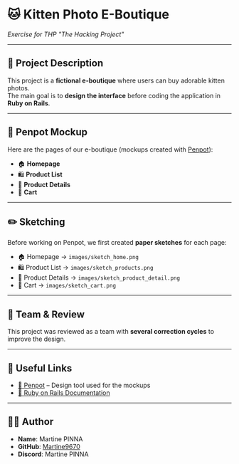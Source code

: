 # 🐱 Kitten Photo E-Boutique  
*Exercise for THP "The Hacking Project"*  

---

## 📖 Project Description  

This project is a **fictional e-boutique** where users can buy adorable kitten photos.  
The main goal is to **design the interface** before coding the application in **Ruby on Rails**.  

---

## 🎨 Penpot Mockup  

Here are the pages of our e-boutique (mockups created with [Penpot](https://penpot.app/)):  

- 🏠 **Homepage**  
- 🛍️ **Product List**  
- 📸 **Product Details**  
- 🛒 **Cart**  

---

## ✏️ Sketching  

Before working on Penpot, we first created **paper sketches** for each page:  

- 🏠 Homepage → `images/sketch_home.png`  
- 🛍️ Product List → `images/sketch_products.png`  
- 📸 Product Details → `images/sketch_product_detail.png`  
- 🛒 Cart → `images/sketch_cart.png`  

---

## 🤝 Team & Review  

This project was reviewed as a team with **several correction cycles** to improve the design.  

---

## 🔗 Useful Links  

- [🎨 Penpot](https://penpot.app/) – Design tool used for the mockups  
- [📘 Ruby on Rails Documentation](https://guides.rubyonrails.org/)  

---

## 👩‍💻 Author  

- **Name**: Martine PINNA  
- **GitHub**: [Martine9670](https://github.com/Martine9670)  
- **Discord**: Martine PINNA  

